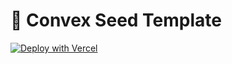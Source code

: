 # 🔎 Convex Seed Template


[![Deploy with Vercel](https://vercel.com/button)](https://vercel.com/new/clone?repository-url=https%3A%2F%2Fgithub.com%2Fmirror-data%2FConvex&integration-ids=oac_coKBVWCXNjJnCEth1zzKoF1j)


